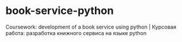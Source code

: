 # book-service-python
Coursework: development of a book service using python | Курсовая работа: разработка книжного сервиса на языке python
